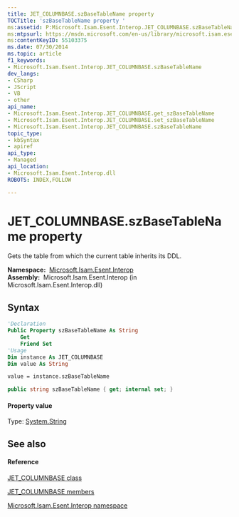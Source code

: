 ```yaml
---
title: JET_COLUMNBASE.szBaseTableName property 
TOCTitle: 'szBaseTableName property '
ms:assetid: P:Microsoft.Isam.Esent.Interop.JET_COLUMNBASE.szBaseTableName
ms:mtpsurl: https://msdn.microsoft.com/en-us/library/microsoft.isam.esent.interop.jet_columnbase.szbasetablename(v=EXCHG.10)
ms:contentKeyID: 55103375
ms.date: 07/30/2014
ms.topic: article
f1_keywords:
- Microsoft.Isam.Esent.Interop.JET_COLUMNBASE.szBaseTableName
dev_langs:
- CSharp
- JScript
- VB
- other
api_name: 
- Microsoft.Isam.Esent.Interop.JET_COLUMNBASE.get_szBaseTableName
- Microsoft.Isam.Esent.Interop.JET_COLUMNBASE.set_szBaseTableName
- Microsoft.Isam.Esent.Interop.JET_COLUMNBASE.szBaseTableName
topic_type: 
- kbSyntax
- apiref
api_type: 
- Managed
api_location: 
- Microsoft.Isam.Esent.Interop.dll
ROBOTS: INDEX,FOLLOW

---
```


# JET_COLUMNBASE.szBaseTableName property

Gets the table from which the current table inherits its DDL.

**Namespace:**  [Microsoft.Isam.Esent.Interop](hh596136\(v=exchg.10\).md)  
**Assembly:**  Microsoft.Isam.Esent.Interop (in Microsoft.Isam.Esent.Interop.dll)

## Syntax

``` vb
'Declaration
Public Property szBaseTableName As String
    Get
    Friend Set
'Usage
Dim instance As JET_COLUMNBASE
Dim value As String

value = instance.szBaseTableName
```

``` csharp
public string szBaseTableName { get; internal set; }
```

#### Property value

Type: [System.String](https://docs.microsoft.com/dotnet/api/system.string?redirectedfrom=MSDN)  

## See also

#### Reference

[JET_COLUMNBASE class](dn335045\(v=exchg.10\).md)

[JET_COLUMNBASE members](dn335046\(v=exchg.10\).md)

[Microsoft.Isam.Esent.Interop namespace](hh596136\(v=exchg.10\).md)

